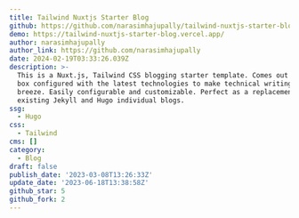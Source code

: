 ```yaml
---
title: Tailwind Nuxtjs Starter Blog
github: https://github.com/narasimhajupally/tailwind-nuxtjs-starter-blog
demo: https://tailwind-nuxtjs-starter-blog.vercel.app/
author: narasimhajupally
author_link: https://github.com/narasimhajupally
date: 2024-02-19T03:33:26.039Z
description: >-
  This is a Nuxt.js, Tailwind CSS blogging starter template. Comes out of the
  box configured with the latest technologies to make technical writing a
  breeze. Easily configurable and customizable. Perfect as a replacement to
  existing Jekyll and Hugo individual blogs.
ssg:
  - Hugo
css:
  - Tailwind
cms: []
category:
  - Blog
draft: false
publish_date: '2023-03-08T13:26:33Z'
update_date: '2023-06-18T13:38:58Z'
github_star: 5
github_fork: 2
---
```


